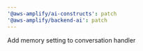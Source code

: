 ```yaml
---
'@aws-amplify/ai-constructs': patch
'@aws-amplify/backend-ai': patch
---
```


Add memory setting to conversation handler
